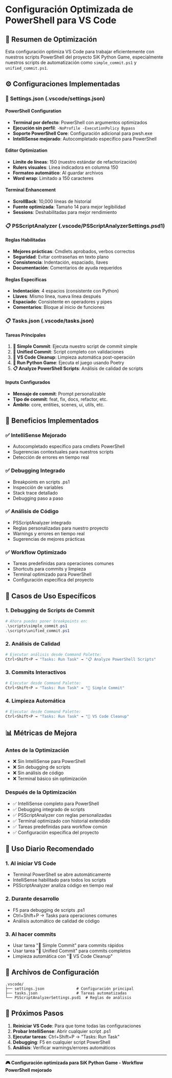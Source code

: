 # Configuración Optimizada de PowerShell para VS Code

## 🎯 **Resumen de Optimización**

Esta configuración optimiza VS Code para trabajar eficientemente con nuestros scripts PowerShell del proyecto SiK Python Game, especialmente nuestros scripts de automatización como `simple_commit.ps1` y `unified_commit.ps1`.

## ⚙️ **Configuraciones Implementadas**

### 🔧 **Settings.json (.vscode/settings.json)**

#### PowerShell Configuration
- **Terminal por defecto**: PowerShell con argumentos optimizados
- **Ejecución sin perfil**: `-NoProfile -ExecutionPolicy Bypass`
- **Soporte PowerShell Core**: Configuración adicional para pwsh.exe
- **IntelliSense mejorado**: Autocompletado específico para PowerShell

#### Editor Optimization
- **Límite de líneas**: 150 (nuestro estándar de refactorización)
- **Rulers visuales**: Línea indicadora en columna 150
- **Formateo automático**: Al guardar archivos
- **Word wrap**: Limitado a 150 caracteres

#### Terminal Enhancement
- **ScrollBack**: 10,000 líneas de historial
- **Fuente optimizada**: Tamaño 14 para mejor legibilidad
- **Sessions**: Deshabilitadas para mejor rendimiento

### 📋 **PSScriptAnalyzer (.vscode/PSScriptAnalyzerSettings.psd1)**

#### Reglas Habilitadas
- **Mejores prácticas**: Cmdlets aprobados, verbos correctos
- **Seguridad**: Evitar contraseñas en texto plano
- **Consistencia**: Indentación, espaciado, llaves
- **Documentación**: Comentarios de ayuda requeridos

#### Reglas Específicas
- **Indentación**: 4 espacios (consistente con Python)
- **Llaves**: Mismo línea, nueva línea después
- **Espaciado**: Consistente en operadores y pipes
- **Comentarios**: Bloque al inicio de funciones

### 📋 **Tasks.json (.vscode/tasks.json)**

#### Tareas Principales
1. **🔄 Simple Commit**: Ejecuta nuestro script de commit simple
2. **🔧 Unified Commit**: Script completo con validaciones
3. **🧹 VS Code Cleanup**: Limpieza automática post-operación
4. **🐍 Run Python Game**: Ejecuta el juego usando Poetry
5. **📋 Analyze PowerShell Scripts**: Análisis de calidad de scripts

#### Inputs Configurados
- **Mensaje de commit**: Prompt personalizable
- **Tipo de commit**: feat, fix, docs, refactor, etc.
- **Ámbito**: core, entities, scenes, ui, utils, etc.

## 🚀 **Beneficios Implementados**

### ✅ **IntelliSense Mejorado**
- Autocompletado específico para cmdlets PowerShell
- Sugerencias contextuales para nuestros scripts
- Detección de errores en tiempo real

### ✅ **Debugging Integrado**
- Breakpoints en scripts .ps1
- Inspección de variables
- Stack trace detallado
- Debugging paso a paso

### ✅ **Análisis de Código**
- PSScriptAnalyzer integrado
- Reglas personalizadas para nuestro proyecto
- Warnings y errores en tiempo real
- Sugerencias de mejores prácticas

### ✅ **Workflow Optimizado**
- Tareas predefinidas para operaciones comunes
- Shortcuts para commits y limpieza
- Terminal optimizado para PowerShell
- Configuración específica del proyecto

## 🎯 **Casos de Uso Específicos**

### 1. **Debugging de Scripts de Commit**
```powershell
# Ahora puedes poner breakpoints en:
.\scripts\simple_commit.ps1
.\scripts\unified_commit.ps1
```

### 2. **Análisis de Calidad**
```powershell
# Ejecutar análisis desde Command Palette:
Ctrl+Shift+P → "Tasks: Run Task" → "📋 Analyze PowerShell Scripts"
```

### 3. **Commits Interactivos**
```powershell
# Ejecutar desde Command Palette:
Ctrl+Shift+P → "Tasks: Run Task" → "🔄 Simple Commit"
```

### 4. **Limpieza Automática**
```powershell
# Ejecutar desde Command Palette:
Ctrl+Shift+P → "Tasks: Run Task" → "🧹 VS Code Cleanup"
```

## 📊 **Métricas de Mejora**

### Antes de la Optimización
- ❌ Sin IntelliSense para PowerShell
- ❌ Sin debugging de scripts
- ❌ Sin análisis de código
- ❌ Terminal básico sin optimización

### Después de la Optimización
- ✅ IntelliSense completo para PowerShell
- ✅ Debugging integrado de scripts
- ✅ PSScriptAnalyzer con reglas personalizadas
- ✅ Terminal optimizado con historial extendido
- ✅ Tareas predefinidas para workflow común
- ✅ Configuración específica del proyecto

## 🔄 **Uso Diario Recomendado**

### 1. **Al iniciar VS Code**
- Terminal PowerShell se abre automáticamente
- IntelliSense habilitado para todos los scripts
- PSScriptAnalyzer analiza código en tiempo real

### 2. **Durante desarrollo**
- F5 para debugging de scripts .ps1
- Ctrl+Shift+P → Tasks para operaciones comunes
- Análisis automático de calidad de código

### 3. **Al hacer commits**
- Usar tarea "🔄 Simple Commit" para commits rápidos
- Usar tarea "🔧 Unified Commit" para commits completos
- Limpieza automática con "🧹 VS Code Cleanup"

## 📁 **Archivos de Configuración**

```
.vscode/
├── settings.json              # Configuración principal
├── tasks.json                 # Tareas automatizadas
└── PSScriptAnalyzerSettings.psd1  # Reglas de análisis
```

## 🎯 **Próximos Pasos**

1. **Reiniciar VS Code**: Para que tome todas las configuraciones
2. **Probar IntelliSense**: Abrir cualquier script .ps1
3. **Ejecutar tareas**: Ctrl+Shift+P → "Tasks: Run Task"
4. **Debugging**: F5 en cualquier script PowerShell
5. **Análisis**: Verificar warnings/errores automáticos

---

**🎮 Configuración optimizada para SiK Python Game - Workflow PowerShell mejorado**
